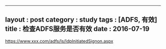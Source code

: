 
---
layout : post
category : study
tags : [ADFS, 有效]
title : 检查ADFS服务是否有效
date : 2016-07-19
---

<https://www.xxx.com/adfs/ls/IdpInitiatedSignon.aspx>
